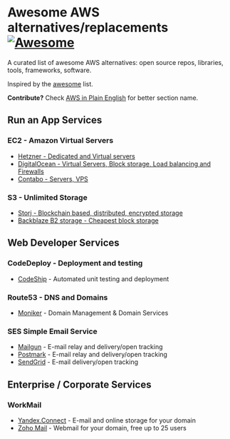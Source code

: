 # Awesome AWS alternatives/replacements [![Awesome](https://cdn.rawgit.com/sindresorhus/awesome/d7305f38d29fed78fa85652e3a63e154dd8e8829/media/badge.svg)](https://github.com/sindresorhus/awesome)

A curated list of awesome AWS alternatives: open source repos, libraries, tools, frameworks, software. 

Inspired by the [awesome](https://github.com/sindresorhus/awesome) list.

**Contribute?** Check [AWS in Plain English](https://www.expeditedssl.com/aws-in-plain-english) for better section name.

## Run an App Services

### EC2 - Amazon Virtual Servers

* [Hetzner - Dedicated and Virtual servers](https://hetzner.de)
* [DigitalOcean - Virtual Servers, Block storage, Load balancing and Firewalls](https://digitalocean.com)
* [Contabo - Servers, VPS](https://contabo.com)

### S3 - Unlimited Storage

* [Storj - Blockchain based, distributed, encrypted storage](https://storj.io/)
* [Backblaze B2 storage - Cheapest block storage](https://www.backblaze.com/b2/cloud-storage.html)

## Web Developer Services

### CodeDeploy - Deployment and testing

* [CodeShip](https://codeship.com) - Automated unit testing and deployment

### Route53 - DNS and Domains

* [Moniker](https://www.moniker.com/) - Domain Management & Domain Services


### SES Simple Email Service 

* [Mailgun](https://www.mailgun.com/) - E-mail relay and delivery/open tracking
* [Postmark](https://postmarkapp.com/) - E-mail relay and delivery/open tracking
* [SendGrid](https://sendgrid.com/) - E-mail delivery/open tracking


## Enterprise / Corporate Services

### WorkMail

* [Yandex.Connect](https://connect.yandex.com) - E-mail and online storage for your domain
* [Zoho Mail](https://www.zoho.com/mail/) - Webmail for your domain, free up to 25 users
